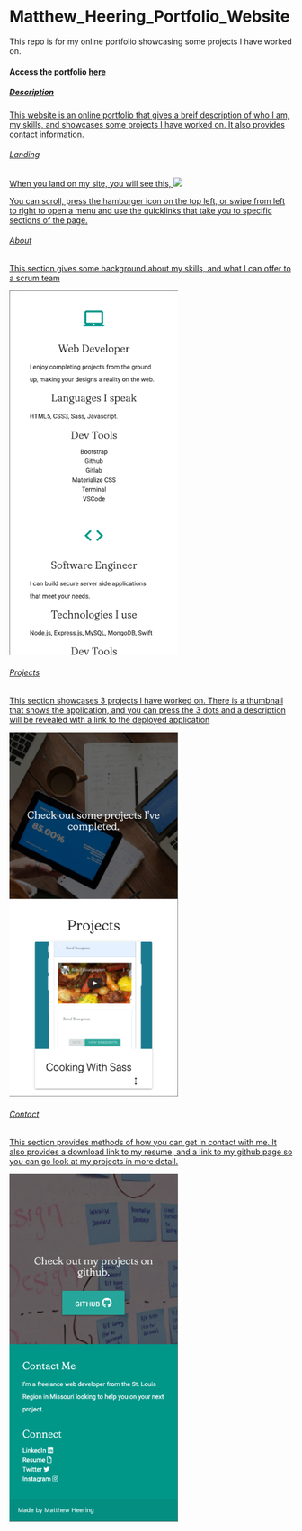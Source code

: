 # Matthew_Heering_Portfolio_Website
This repo is for my online portfolio showcasing some projects I have worked on.  

<h4>Access the portfolio <a href="https://mcheering.github.io/Matthew_Heering_Portfolio_Website/">here</h4>

<h5>Description</h5>
<p>This website is an online portfolio that gives a breif description of who I am, my skills, and showcases some projects I have worked on.  It also provides contact information.</p>

<h6>Landing</h6>
<p>When you land on my site, you will see this,</p;>
<img src="assets/portfolio_1.png>"style="width: 300px">
<p>You can scroll, press the hamburger icon on the top left, or swipe from left to right to open a menu and use the quicklinks that take you to specific sections of the page. </p>

<h6>About</h6>
<p>This section gives some background about my skills, and what I can offer to a scrum team </p>
<img src="assets/portfolio_2.png" style="width: 300px">

<h6>Projects</h6>
<p>This section showcases 3 projects I have worked on.  There is a thumbnail that shows the application, and you can press the 3 dots and a description will be revealed with a link to the deployed application</p>
<img src="assets/portfolio_3.png" style="width: 300px">


<h6>Contact</h6>
<p>This section provides methods of how you can get in contact with me.  It also provides a download link to my resume, and a link to my github page so you can go look at my projects in more detail. </p>
<img src="assets/portfolio_4.png" style="width: 300px">

